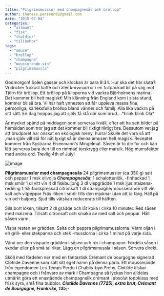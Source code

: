 ```yaml
---
title: "Pilgrimsmusslor med champagnesås och bröllop"
author: therese.persson82@gmail.com
date: "2015-07-04"
categories: 
  - "allmant"
  - "fisk"
  - "skaldjur"
  - "tillbehor"
tags: 
  - "amuse"
  - "brollop"
  - "champagne"
  - "mousserande-vin"
  - "pilgrimsmussla"
---
```


Godmorgon! Solen gassar och klockan är bara 9:34. Hur ska det här sluta?! Vi dricker frukost kaffe och äter korvmackor i en fullpackad bil på väg mot Tjörn för bröllop. Ett bröllop på klipporna vid vackra Björholmens marina. Det kommer bli helt magiskt! Min klänning från England kom i sista stund, kommer bli så bra. Vi har haft ynnesten att får uppleva massa fina, personliga, kärleksfulla bröllop bland vänner och familj. Alla lika vackra på sitt sätt. En dag hoppas jag att själv få stå där som brud....\*blink blink Ola\*

Är mycket spänd på middagen som serveras ikväll, efter att ha sett bilder på hemsidan som tror jag att det kommer bli riktigt riktigt bra. Dessutom vet jag att brudparet har önskat en ekologisk meny, hurra! Skulle det vara så att ,man själv vill stå för nåt lyxigt så är denna amusen helt magisk. Receptet kommer från Systrarna Eisenmann's Mingelmat. Såsen är to die for och kan lätt serveras bara den till en rimmad torskrygg eller marulk. Hög mumsfaktor med andra ord. Trevlig 4th of July!

![image](/static/img/image-1020x1360.jpg)

**Pilgrimsmusslor med champagnesås** 24 pilgrimsmusslor (ca 350 g) salt och peppar 1 msk olivolja _**Champagnesås**_: 1 schalottenlök, -finhackad 1 msk smör 1 dl vitt vin 4 dl fiskbuljong 3 dl vispgrädde 1 msk ljus maizena-redning 1 tsk färskpressad citronsaft 1 dl champagne/mousserande vitt vin salt och vitpeppar Fräs löken i smör tills den mjuknar utan att ta färg. Häll på vin och buljong. Sjud tills vätskan reducerats till hälften.

Sila bort löken, tillsätt 2 dl grädde och låt koka i cirka 10 minuter. Red såsen med maizena. Tillsätt citronsaft och smaka av med salt och peppar. Håll såsen varm.

Vispa resten av grädden. Salta och peppra pilgrimsmusslorna. Värm oljan i en grill- eller stekpanna och stek -musslorna i cirka 1 minut på varje sida.

Vänd ner den vispade grädden i såsen och rör i champagne. Fördela såsen i skedar eller på små tallrikar. Lägg en pilgrimsmussla i såsen. Servera direkt.

Skölj med fördelen ner med en fantastisk Crémant de bourgogne signerad Clotilde Davenne som satt sitt eget namn på denna pärla. Ett mousserande från egendomen Les Temps Perdu i Chablis-byn Prehy. Clotilde älskar champagne och i frånvaro av mark i Champagne så lyckas hon alldeles utmärkt göra ett enastående champagnelik crémant i absolut toppklass med frisk syra, små fina bubblor. **_Clotilde Davenne (7725), extra brut, Crémant de Bourgogne, Frankrike, 135;-_**
